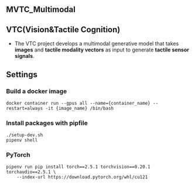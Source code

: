 ## MVTC_Multimodal
## VTC(Vision&Tactile Cognition)
- The VTC project develops a multimodal generative model that takes **images** and **tactile modality vectors** as input to generate **tactile sensor signals**.

## Settings
### Build a docker image
```
docker container run --gpus all --name={container_name} --restart=always -it {image_name} /bin/bash
```

### Install packages with pipfile
```
./setup-dev.sh
pipenv shell
```

### PyTorch
```
pipenv run pip install torch==2.5.1 torchvision==0.20.1 torchaudio==2.5.1 \
    --index-url https://download.pytorch.org/whl/cu121
```
